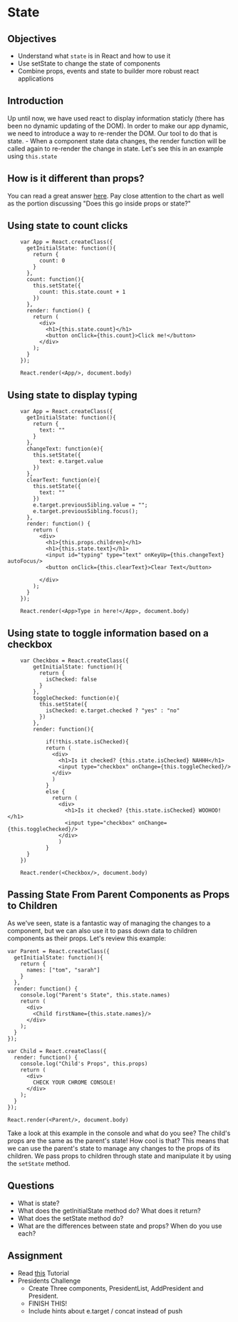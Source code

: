 # State

## Objectives

* Understand what `state` is in React and how to use it
* Use setState to change the state of components
* Combine props, events and state to builder more robust react applications

## Introduction

Up until now, we have used react to display information staticly (there has been no dynamic updating of the DOM). In order to make our app dynamic, we need to introduce a way to re-render the DOM. Our tool to do that is state. - When a component state data changes, the render function will be called again to re-render the change in state. Let's see this in an example using `this.state` 

## How is it different than props?

You can read a great answer [here](https://github.com/uberVU/react-guide/blob/master/props-vs-state.md). Pay close attention to the chart as well as the portion discussing "Does this go inside props or state?"

## Using state to count clicks

```
    var App = React.createClass({
      getInitialState: function(){
        return {
          count: 0
        }
      },
      count: function(){
        this.setState({
          count: this.state.count + 1
        })
      },
      render: function() {
        return (
          <div>
            <h1>{this.state.count}</h1>
            <button onClick={this.count}>Click me!</button>
          </div>
        );
      }
    });

    React.render(<App/>, document.body)
```

## Using state to display typing

```
    var App = React.createClass({
      getInitialState: function(){
        return {
          text: ""
        }
      },
      changeText: function(e){
        this.setState({
          text: e.target.value
        })
      },
      clearText: function(e){
        this.setState({
          text: ""
        })
        e.target.previousSibling.value = "";
        e.target.previousSibling.focus();
      },
      render: function() {
        return (
          <div>
            <h1>{this.props.children}</h1>
            <h1>{this.state.text}</h1>
            <input id="typing" type="text" onKeyUp={this.changeText} autoFocus/>
            <button onClick={this.clearText}>Clear Text</button>

          </div>
        );
      }
    });

    React.render(<App>Type in here!</App>, document.body)
```

## Using state to toggle information based on a checkbox 

```
    var Checkbox = React.createClass({
        getInitialState: function(){
          return {
            isChecked: false
          }
        },
        toggleChecked: function(e){
          this.setState({
            isChecked: e.target.checked ? "yes" : "no"
          })
        },
        render: function(){

            if(!this.state.isChecked){
            return (
              <div>
                <h1>Is it checked? {this.state.isChecked} NAHHH</h1>
                <input type="checkbox" onChange={this.toggleChecked}/>
              </div>
              )
            }
            else {
              return (
                <div>
                  <h1>Is it checked? {this.state.isChecked} WOOHOO!</h1>
                  <input type="checkbox" onChange={this.toggleChecked}/>
                </div>
                )
            }
      }
    })

    React.render(<Checkbox/>, document.body)
```

## Passing State From Parent Components as Props to Children

As we've seen, state is a fantastic way of managing the changes to a component, but we can also use it to pass down data to children components as their props. Let's review this example:

```
var Parent = React.createClass({
  getInitialState: function(){
    return {
      names: ["tom", "sarah"]
    }
  },
  render: function() {
    console.log("Parent's State", this.state.names)
    return (
      <div>
        <Child firstName={this.state.names}/>
      </div>
    );
  }
});

var Child = React.createClass({
  render: function() {
    console.log("Child's Props", this.props)
    return (
      <div>
        CHECK YOUR CHROME CONSOLE!
      </div>
    );
  }
});

React.render(<Parent/>, document.body)
```

Take a look at this example in the console and what do you see? The child's props are the same as the parent's state! How cool is that? This means that we can use the parent's state to manage any changes to the props of its children. We pass props to children through state and manipulate it by using the `setState` method. 

## Questions

* What is state?
* What does the getInitialState method do? What does it return?
* What does the setState method do?
* What are the differences between state and props? When do you use each?

## Assignment

* Read [this](https://medium.com/react-tutorials/react-state-14a6d4f736f5) Tutorial
* Presidents Challenge
  - Create Three components, PresidentList, AddPresident and President. 
  - FINISH THIS! 
  - Include hints about e.target / concat instead of push 